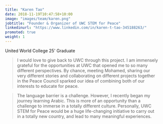 ```yaml
---
title: "Karen Tao"
date: 2018-11-19T10:47:58+10:00
image: "images/team/karen.png"
jobtitle: "Founder & Organizer of UWC STEM for Peace"
linkedinurl: "https://www.linkedin.com/in/karen-t-tao-345188263/"
promoted: true
weight: 1
---
```


United World College 25' Graduate
> I would love to give back to UWC through this project. I am immensely grateful for the opportunities at UWC that opened me to so many different perspectives. By chance, meeting Mohamed, sharing our very different stories and collaborating on different projects together in the Peace Council sparked our idea of combining both of our interests to educate for peace. 

> The language barrier is a challenge. However, I recently began my journey learning Arabic. This is more of an opportunity than a challenge to immerse in a totally different culture. Personally, UWC STEM for Peace would be a huge life-changing initiative to carry out in a totally new country, and lead to many meaningful experiences. 
